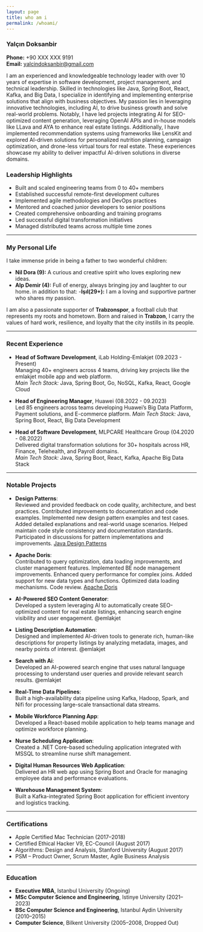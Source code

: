 ```yaml
---
layout: page
title: who am i
permalink: /whoami/
---
```


### Yalçın Doksanbir

**Phone:** +90 XXX XXX 9191  
**Email:** [yalcindoksanbir@gmail.com](mailto:yalcindoksanbir@gmail.com)  

I am an experienced and knowledgeable technology leader with over 10 years of expertise in software development, project management, and technical leadership. Skilled in technologies like Java, Spring Boot, React, Kafka, and Big Data, I specialize in identifying and implementing enterprise solutions that align with business objectives. My passion lies in leveraging innovative technologies, including AI, to drive business growth and solve real-world problems. Notably, I have led projects integrating AI for SEO-optimized content generation, leveraging OpenAI APIs and in-house models like LLava and AYA to enhance real estate listings. Additionally, I have implemented recommendation systems using frameworks like LensKit and explored AI-driven solutions for personalized nutrition planning, campaign optimization, and drone-less virtual tours for real estate. These experiences showcase my ability to deliver impactful AI-driven solutions in diverse domains.

### Leadership Highlights

- Built and scaled engineering teams from 0 to 40+ members
- Established successful remote-first development cultures
- Implemented agile methodologies and DevOps practices
- Mentored and coached junior developers to senior positions
- Created comprehensive onboarding and training programs
- Led successful digital transformation initiatives
- Managed distributed teams across multiple time zones

---

### My Personal Life

I take immense pride in being a father to two wonderful children:  
- **Nil Dora (9):** A curious and creative spirit who loves exploring new ideas.  
- **Alp Demir (4):** Full of energy, always bringing joy and laughter to our home.
in addition to that: 
-**Işıl(29+):** I am a loving and supportive partner who shares my passion. 

I am also a passionate supporter of **Trabzonspor**, a football club that represents my roots and hometown. Born and raised in **Trabzon**, I carry the values of hard work, resilience, and loyalty that the city instills in its people.

---

### Recent Experience

- **Head of Software Development**, iLab Holding-Emlakjet (09.2023 - Present)  
  Managing 40+ engineers across 4 teams, driving key projects like the emlakjet mobile app and web platform.  
  *Main Tech Stack:* Java, Spring Boot, Go, NoSQL, Kafka, React, Google Cloud

- **Head of Engineering Manager**, Huawei (08.2022 - 09.2023)  
  Led 85 engineers across teams developing Huawei’s Big Data Platform, Payment solutions, and E-commerce platform. 
  *Main Tech Stack:* Java, Spring Boot, React, Big Data Development

- **Head of Software Development**, MLPCARE Healthcare Group (04.2020 - 08.2022)  
  Delivered digital transformation solutions for 30+ hospitals across HR, Finance, Telehealth, and Payroll domains.  
  *Main Tech Stack:* Java, Spring Boot, React, Kafka, Apache Big Data Stack

---

### Notable Projects

- **Design Patterns**:  
  Reviewed and provided feedback on code quality, architecture, and best practices.
  Contributed improvements to documentation and code examples.
  Implemented new design pattern examples and test cases.
  Added detailed explanations and real-world usage scenarios.
  Helped maintain code style consistency and documentation standards.
  Participated in discussions for pattern implementations and improvements.
  [Java Design Patterns](https://github.com/iluwatar/java-design-patterns)

- **Apache Doris**:  
  Contributed to query optimization, data loading improvements, and cluster management features.
  Implemented BE node management improvements.
  Enhanced query performance for complex joins.
  Added support for new data types and functions.
  Optimized data loading mechanisms.
  Code review.
 [Apache Doris](https://github.com/apache/doris)

- **AI-Powered SEO Content Generator**:  
  Developed a system leveraging AI to automatically create SEO-optimized content for real estate listings, enhancing search engine visibility and user engagement.
  @emlakjet
  
- **Listing Description Automation**:  
  Designed and implemented AI-driven tools to generate rich, human-like descriptions for property listings by analyzing metadata, images, and nearby points of interest.
  @emlakjet

- **Search with Ai**:  
  Developed an AI-powered search engine that uses natural language processing to understand user queries and provide relevant search results.
  @emlakjet
  

- **Real-Time Data Pipelines**:  
  Built a high-availability data pipeline using Kafka, Hadoop, Spark, and Nifi for processing large-scale transactional data streams.

- **Mobile Workforce Planning App**:  
  Developed a React-based mobile application to help teams manage and optimize workforce planning.

- **Nurse Scheduling Application**:  
  Created a .NET Core-based scheduling application integrated with MSSQL to streamline nurse shift management.

- **Digital Human Resources Web Application**:  
  Delivered an HR web app using Spring Boot and Oracle for managing employee data and performance evaluations.

- **Warehouse Management System**:  
  Built a Kafka-integrated Spring Boot application for efficient inventory and logistics tracking.

---

### Certifications

- Apple Certified Mac Technician (2017–2018)  
- Certified Ethical Hacker V9, EC-Council (August 2017)  
- Algorithms: Design and Analysis, Stanford University (August 2017)  
- PSM – Product Owner, Scrum Master, Agile Business Analysis  

---

### Education
- **Executive MBA**, Istanbul University (Ongoing)  
- **MSc Computer Science and Engineering**, Istinye University (2021–2023)  
- **BSc Computer Science and Engineering**, Istanbul Aydin University (2010–2015)  
- **Computer Science**, Bilkent University (2005–2008, Dropped Out)  
